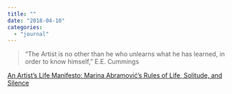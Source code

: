 ```yaml
---
title: ""
date: "2018-04-10"
categories: 
  - "journal"
---
```


> “The Artist is no other than he who unlearns what he has learned, in order to know himself,” E.E. Cummings

[An Artist’s Life Manifesto: Marina Abramović’s Rules of Life, Solitude, and Silence](https://www.brainpickings.org/2016/11/30/marina-abramovic-artist-manifesto/)
